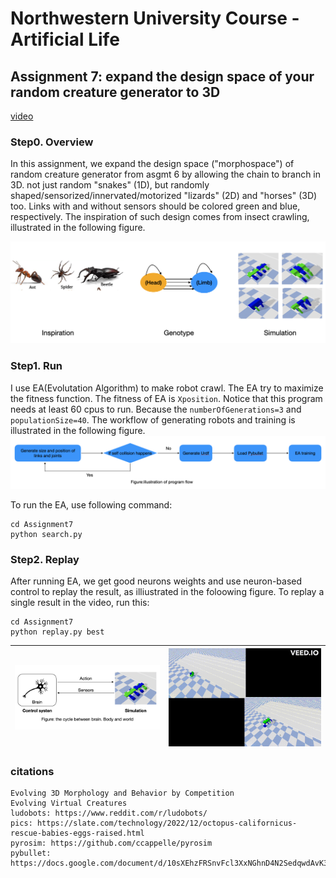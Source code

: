# Northwestern University Course - Artificial Life

## Assignment 7: expand the design space of your random creature generator to 3D

[video](https://youtu.be/7ln4_slcQMs)

### Step0. Overview

  In this assignment, we expand the design space ("morphospace") of random creature generator from asgmt 6 by allowing the chain to branch in 3D. not just random "snakes" (1D), but randomly shaped/sensorized/innervated/motorized "lizards" (2D) and "horses" (3D) too. Links with and without sensors should be colored green and blue, respectively. The inspiration of such design comes from insect crawling, illustrated in the following figure. 

  ![](./Assignment7/data/description.png)

### Step1. Run

  I use EA(Evolutation Algorithm) to make robot crawl. The EA try to maximize the fitness function. The fitness of EA is `Xposition`. Notice that this program needs at least 60 cpus to run. Because the `numberOfGenerations=3` and `populationSize=40`. The workflow of generating robots and training is illustrated in the following figure. 
  ![](./Assignment7/data/flow.png)
    
  To run the EA, use following command: 
  ```
  cd Assignment7
  python search.py
  ```

### Step2. Replay

  After running EA, we get good neurons weights and use neuron-based control to replay the result, as illiustrated in the foloowing figure. To replay a single result in the video, run this:
  
  ```
  cd Assignment7
  python replay.py best
  ```


  ![](./Assignment7/data/control.png) | ![](./Assignment7/data/A7-v0.gif)
  :-------------------------:|:-------------------------:


### citations

  ```
  Evolving 3D Morphology and Behavior by Competition
  Evolving Virtual Creatures
  ludobots: https://www.reddit.com/r/ludobots/
  pics: https://slate.com/technology/2022/12/octopus-californicus-rescue-babies-eggs-raised.html
  pyrosim: https://github.com/ccappelle/pyrosim
  pybullet: https://docs.google.com/document/d/10sXEhzFRSnvFcl3XxNGhnD4N2SedqwdAvK3dsihxVUA/edit 
  ```
